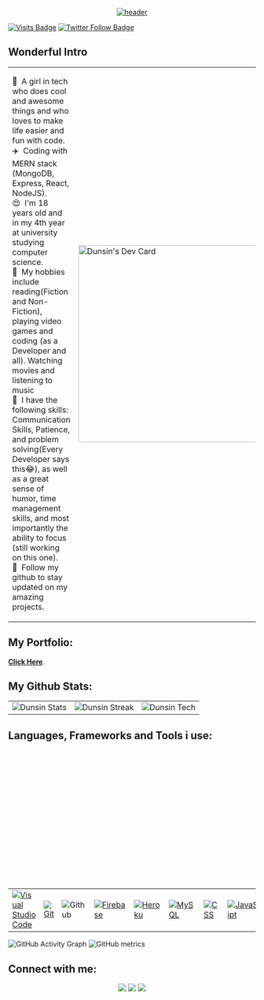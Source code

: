 <p align="center">
  <a href="#"><img src="https://user-images.githubusercontent.com/78784850/174076428-0b8a8881-9b04-4194-b307-44885ee8c7df.jpg" alt="header" border="0"></a>
</p>

[![Visits Badge](https://badges.pufler.dev/visits/Dun-sin/Dun-sin?color=0F182A&style=for-the-badge)](https://github.com/Dun-sin)
[![Twitter Follow Badge](https://img.shields.io/twitter/follow/DunsinWebDev?color=0F182A&logo=twitter&style=for-the-badge)](https://twitter.com/DunsinWebDev)

## Wonderful Intro

<table>
  <tr>
    <td valign="center">
      <p>
        👀 &nbsp;A girl in tech who does cool and awesome things and who loves to make life easier and fun with code.<br/>
        ✈️ &nbsp;Coding with MERN stack (MongoDB, Express, React, NodeJS).<br/>
        😍 &nbsp;I'm 18 years old and in my 4th year at university studying computer science.<br/>
        🚀 &nbsp;My hobbies include reading(Fiction and Non-Fiction), playing video games and coding (as a Developer and all). Watching movies and listening to music<br/>
        🙂 &nbsp;I have the following skills: Communication Skills, Patience, and problem solving(Every Developer says this😂), as well as a great sense of humor, time management skills, and most importantly the ability to focus (still working on this one).<br/>
        💞️ &nbsp;Follow my github to stay updated on my amazing projects.<br/>
      </p>
    </td>
    <td>
      <a href="https://app.daily.dev/dunsinCodes"><img src="https://api.daily.dev/devcards/081386d99cd3447ea5eed27f914a8f78.png?r=smv" width="400" alt="Dunsin's Dev Card"/></a>
    </td>
  </tr>
</table>

## My Portfolio:

**[Click Here](https://dunsin.vercel.app)**.

## My Github Stats:

<table>
  <tr>
    <td>
       <img src="https://github-readme-stats.vercel.app/api?username=Dun-sin&&show_icons=true&title_color=ffffff&icon_color=0195FF&text_color=fffff0&bg_color=0F182A" alt="Dunsin Stats" />
    </td>
    <td>
       <img src="https://github-readme-streak-stats.herokuapp.com/?user=Dun-sin&theme=dark&background=0F182A&ring=0195FF&fire=blue" alt="Dunsin Streak" />
    </td>
    <td>
      <img src="https://github-readme-stats.vercel.app/api/top-langs/?username=Dun-sin&layout=compact&bg_color=0F182A&text_color=fffff0" alt="Dunsin Tech" />
    </td>
  </tr>
</table>

## Languages, Frameworks and Tools i use:

  &emsp;
 
  &emsp;

  &emsp; 

  &emsp;
 
  &emsp;

  &emsp;
   
  &emsp;
  

  &emsp;
  
  &emsp;
  

<table>
  <tr>
    <td>
        <a href="#"><img alt="Visual Studio Code" src="https://img.shields.io/badge/Visual%20Studio%20Code-0078d7.svg?logo=visual-studio-code&logoColor=white"></a>
    </td>
    <td>
      <a href="#"><img alt="Git" src="https://img.shields.io/badge/Git%20-%23F05033.svg?logo=git&logoColor=white"></a>
    </td>
    <td>
       <img alt="Github" src="https://img.shields.io/badge/-GitHub-05122A?style=flat&logo=github">
    </td>
    <td>
        <a href="https://firebase.google.com/"><img alt="Firebase" src ="https://img.shields.io/badge/Firebase-ffca28?style=flate&logo=firebase&logoColor=black"></a>
    </td>
    <td>
        <a href="https://www.heroku.com/"><img alt="Heroku" src="https://img.shields.io/badge/Heroku%20-%23430098.svg?logo=heroku&logoColor=white"></a>  
    </td>
    <td>
       <a href="https://www.mysql.com/"><img alt="MySQL" src="https://img.shields.io/badge/MySQL-00000F?style=flat&logo=mysql&logoColor=white"></a>
    </td>
    <td>
        <a href="https://www.w3schools.com/css/" target="_blank">
          <img alt="CSS" src="https://img.shields.io/badge/CSS%20-%231572B6.svg?logo=css3&logoColor=white">
        </a> 
    </td>
    <td>
      <a href="https://developer.mozilla.org/en-US/docs/Web/JavaScript" target="_blank">   
        <img alt="JavaScript" src="https://img.shields.io/badge/JavaScript%20-%23F7DF1E.svg?logo=javascript&logoColor=black">
      </a>
    </td>
    <td>
      <img alt="React" src="https://img.shields.io/badge/-React-05122A?style=flat&logo=react">
    </td>
    <td>
      <img alt="NodeJS" src="https://img.shields.io/badge/-Node.js-05122A?style=flat&logo=node.js">
    </td>
  </tr>
</table>

![GitHub Activity Graph](https://activity-graph.herokuapp.com/graph?username=dun-sin)
![GitHub metrics](https://metrics.lecoq.io/dun-sin)

## Connect with me:

<p align="center">
  <a href = "https://www.linkedin.com/in/favour-faiyetole-99a438229"><img src="https://img.icons8.com/fluent/48/000000/linkedin.png"/></a>
<a href = "https://twitter.com/DunsinWebDev"><img src="https://img.icons8.com/fluent/48/000000/twitter.png"/></a>
<a href = "https://www.instagram.com/dunsincodes"><img src="https://img.icons8.com/fluent/48/000000/instagram-new.png"/></a>
</p>
